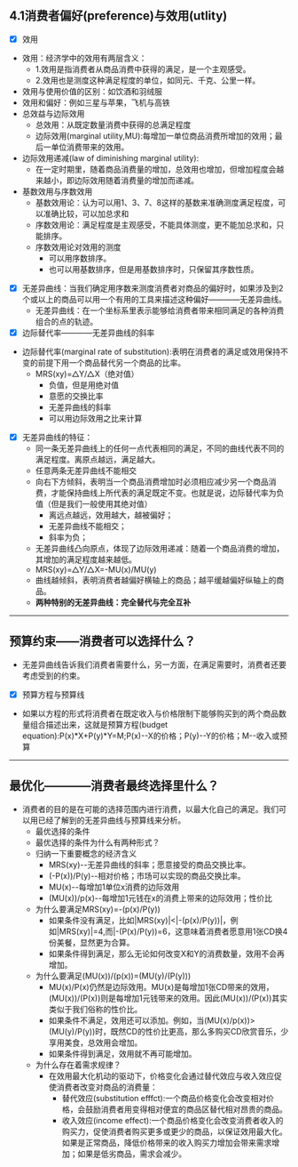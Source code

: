 ## 4.1消费者偏好(preference)与效用(utlity)
- [x] 效用
- 效用：经济学中的效用有两层含义：
  - 1.效用是指消费者从商品消费中获得的满足，是一个主观感受。
  - 2.效用也是测度这种满足程度的单位，如同元、千克、公里一样。
- 效用与使用价值的区别：如饮酒和羽绒服
- 效用和偏好：例如三星与苹果，飞机与高铁
- 总效益与边际效用
  - 总效用：从既定数量消费中获得的总满足程度
  - 边际效用(marginal utility,MU):每增加一单位商品消费所增加的效用；最后一单位消费带来的效用。
- 边际效用递减(law of diminishing marginal utility):
  - 在一定时期里，随着商品消费量的增加，总效用也增加，但增加程度会越来越小，即边际效用随着消费量的增加而递减。
- 基数效用与序数效用
  - 基数效用论：认为可以用1、3、7、8这样的基数来准确测度满足程度，可以准确比较，可以加总求和
  - 序数效用论：满足程度是主观感受，不能具体测度，更不能加总求和，只能排序。
  - 序数效用论对效用的测度
    - 可以用序数排序。
    - 也可以用基数排序，但是用基数排序时，只保留其序数性质。
- [x] 无差异曲线：当我们确定用序数来测度消费者对商品的偏好时，如果涉及到2个或以上的商品可以用一个有用的工具来描述这种偏好————无差异曲线。
  - 无差异曲线：在一个坐标系里表示能够给消费者带来相同满足的各种消费组合的点的轨迹。
- [x] 边际替代率————无差异曲线的斜率
- 边际替代率(marginal rate of substitution):表明在消费者的满足或效用保持不变的前提下用一个商品替代另一个商品的比率。
  - MRS(xy)=△Y/△X（绝对值）
    - 负值，但是用绝对值
    - 意愿的交换比率
    - 无差异曲线的斜率
    - 可以用边际效用之比来计算
- [x] 无差异曲线的特征：
  - 同一条无差异曲线上的任何一点代表相同的满足，不同的曲线代表不同的满足程度。离原点越远，满足越大。
  - 任意两条无差异曲线不能相交
  - 向右下方倾斜，表明当一个商品消费增加时必须相应减少另一个商品消费，才能保持曲线上所代表的满足既定不变。也就是说，边际替代率为负值（但是我们一般使用其绝对值）
    - 离远点越远，效用越大，越被偏好；
    - 无差异曲线不能相交；
    - 斜率为负；
  - 无差异曲线凸向原点，体现了边际效用递减：随着一个商品消费的增加，其增加的满足程度越来越低。
  - MRS(xy)=△Y/△X=-MU(x)/MU(y)
  - 曲线越倾斜，表明消费者越偏好横轴上的商品；越平缓越偏好纵轴上的商品。
  - **两种特别的无差异曲线：完全替代与完全互补**
---

## 预算约束——消费者可以选择什么？
- 无差异曲线告诉我们消费者需要什么，另一方面，在满足需要时，消费者还要考虑受到的约束。
- [x] 预算方程与预算线
- 如果以方程的形式将消费者在既定收入与价格限制下能够购买到的两个商品数量组合描述出来，这就是预算方程(budget equation):P(x)*X+P(y)*Y=M;P(x)--X的价格；P(y)--Y的价格；M--收入或预算
---

## 最优化————消费者最终选择里什么？
- 消费者的目的是在可能的选择范围内进行消费，以最大化自己的满足。我们可以用已经了解到的无差异曲线与预算线来分析。
  - 最优选择的条件
  - 最优选择的条件为什么有两种形式？
  - 归纳一下重要概念的经济含义
    - MRS(xy)--无差异曲线的斜率；愿意接受的商品交换比率。
    - (-P(x))/P(y)--相对价格；市场可以实现的商品交换比率。
    - MU(x)--每增加1单位x消费的边际效用
    - (MU(x))/p(x)--每增加1元钱在x的消费上带来的边际效用；性价比
  - 为什么要满足MRS(xy)=-(p(x)/P(y))
    - 如果条件没有满足，比如|MRS(xy)|<|-(p(x)/P(y))|，例如|MRS(xy)|=4,而|-(P(x)/P(y))=6，这意味着消费者愿意用1张CD换4份美餐，显然更为合算。
    - 如果条件得到满足，那么无论如何改变X和Y的消费数量，效用不会再增加。
  - 为什么要满足(MU(x))/(p(x))=(MU(y)/(P(y)))
    - MU(x)/P(x)仍然是边际效用。MU(x)是每增加1张CD带来的效用，(MU(x))/(P(x))则是每增加1元钱带来的效用。因此(MU(x))/(P(x))其实类似于我们俗称的性价比。
    - 如果条件不满足，效用还可以添加。例如，当(MU(x)/p(x))>(MU(y)/P(y))时，既然CD的性价比更高，那么多购买CD欣赏音乐，少享用美食，总效用会增加。
    - 如果条件得到满足，效用就不再可能增加。
  - 为什么存在着需求规律？
    - 在效用最大化机动的驱动下，价格变化会通过替代效应与收入效应促使消费者改变对商品的消费量：
      - 替代效应(substitution efffct):一个商品价格变化会改变相对价格，会鼓励消费者用变得相对便宜的商品区替代相对昂贵的商品。
      - 收入效应(income effect):一个商品价格变化会改变消费者收入的购买力，促使消费者购买更多或更少的商品，以保证效用最大化。如果是正常商品，降低价格带来的收入购买力增加会带来需求增加；如果是低劣商品，需求会减少。
      